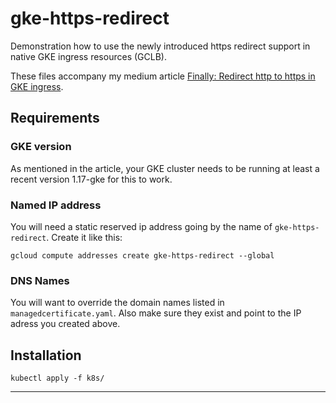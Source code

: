 # gke-https-redirect
Demonstration how to use the newly introduced https redirect support in native GKE ingress resources (GCLB).

These files accompany my medium article [Finally: Redirect http to https in GKE ingress][1].

## Requirements

### GKE version

As mentioned in the article, your GKE cluster needs to be running at least a recent version 1.17-gke for this to work.

### Named IP address

You will need a static reserved ip address going by the name of `gke-https-redirect`. Create it like this:

```
gcloud compute addresses create gke-https-redirect --global
```

### DNS Names

You will want to override the domain names listed in `managedcertificate.yaml`. Also make sure they exist and point to the IP adress you created above.

## Installation

```
kubectl apply -f k8s/
```

---

[1]: https://medium.com/@bernhard-weisshuhn/finally-redirect-http-to-https-in-gke-ingress-138d7420c1bc
